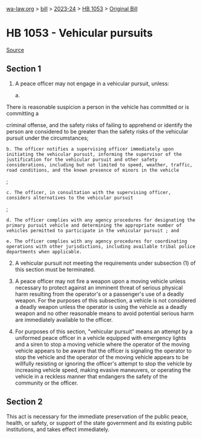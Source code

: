 [wa-law.org](/) > [bill](/bill/) > [2023-24](/bill/2023-24/) > [HB 1053](/bill/2023-24/hb/1053/) > [Original Bill](/bill/2023-24/hb/1053/1/)

# HB 1053 - Vehicular pursuits

[Source](http://lawfilesext.leg.wa.gov/biennium/2023-24/Pdf/Bills/House%20Bills/1053.pdf)

## Section 1
1. A peace officer may not engage in a vehicular pursuit, unless:

    a.

There is reasonable suspicion a person in the vehicle has committed or is committing a

criminal offense, and the safety risks of failing to apprehend or identify the person are considered to be greater than the safety risks of the vehicular pursuit under the circumstances;

    b. The officer notifies a supervising officer immediately upon initiating the vehicular pursuit, informing the supervisor of the justification for the vehicular pursuit and other safety considerations, including but not limited to speed, weather, traffic, road conditions, and the known presence of minors in the vehicle

;

    c. The officer, in consultation with the supervising officer, considers alternatives to the vehicular pursuit

;

    d. The officer complies with any agency procedures for designating the primary pursuit vehicle and determining the appropriate number of vehicles permitted to participate in the vehicular pursuit ; and

    e. The officer complies with any agency procedures for coordinating operations with other jurisdictions, including available tribal police departments when applicable.

2. A vehicular pursuit not meeting the requirements under subsection (1) of this section must be terminated.

3. A peace officer may not fire a weapon upon a moving vehicle unless necessary to protect against an imminent threat of serious physical harm resulting from the operator's or a passenger's use of a deadly weapon. For the purposes of this subsection, a vehicle is not considered a deadly weapon unless the operator is using the vehicle as a deadly weapon and no other reasonable means to avoid potential serious harm are immediately available to the officer.

4. For purposes of this section, "vehicular pursuit" means an attempt by a uniformed peace officer in a vehicle equipped with emergency lights and a siren to stop a moving vehicle where the operator of the moving vehicle appears to be aware that the officer is signaling the operator to stop the vehicle and the operator of the moving vehicle appears to be willfully resisting or ignoring the officer's attempt to stop the vehicle by increasing vehicle speed, making evasive maneuvers, or operating the vehicle in a reckless manner that endangers the safety of the community or the officer.

## Section 2
This act is necessary for the immediate preservation of the public peace, health, or safety, or support of the state government and its existing public institutions, and takes effect immediately.
